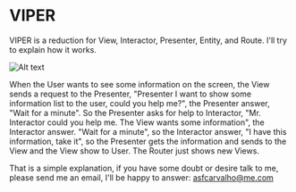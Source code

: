 # VIPER

VIPER is a reduction for View, Interactor, Presenter, Entity, and Route. I'll try to explain how it works.
 
![Alt text](https://www.objc.io/images/issue-13/2014-06-07-viper-wireframe-76305b6d.png?raw=true "VIPER")
 
When the User wants to see some information on the screen, the View sends a request to the Presenter, "Presenter I want to show some information list to the user, could you help me?", the Presenter answer, "Wait for a minute". So the Presenter asks for help to Interactor,  "Mr. Interactor could you help me. The View wants some information", the Interactor answer. "Wait for a minute", so the Interactor answer, "I have this information, take it", so the Presenter gets the information and sends to the View and the View show to User. The Router just shows new Views.

That is a simple explanation, 
if you have some doubt or desire talk to me, please send me an email, 
I'll be happy to answer: asfcarvalho@me.com
